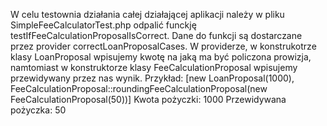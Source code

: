 W celu testownia działania całej działającej aplikacji należy w pliku SimpleFeeCalculatorTest.php odpalić funckję
testIfFeeCalculationProposalIsCorrect.
Dane do funkcji są dostarczane przez provider correctLoanProposalCases.
W providerze, w konstrukotrze klasy LoanProposal wpisujemy kwotę na jaką ma być policzona prowizja, namtomiast w
konstruktorze klasy FeeCalculationProposal wpisujemy przewidywany przez nas wynik.
Przykład:
[new LoanProposal(1000), FeeCalculationProposal::roundingFeeCalculationProposal(new FeeCalculationProposal(50))]
Kwota pożyczki: 1000
Przewidywana pożyczka: 50
